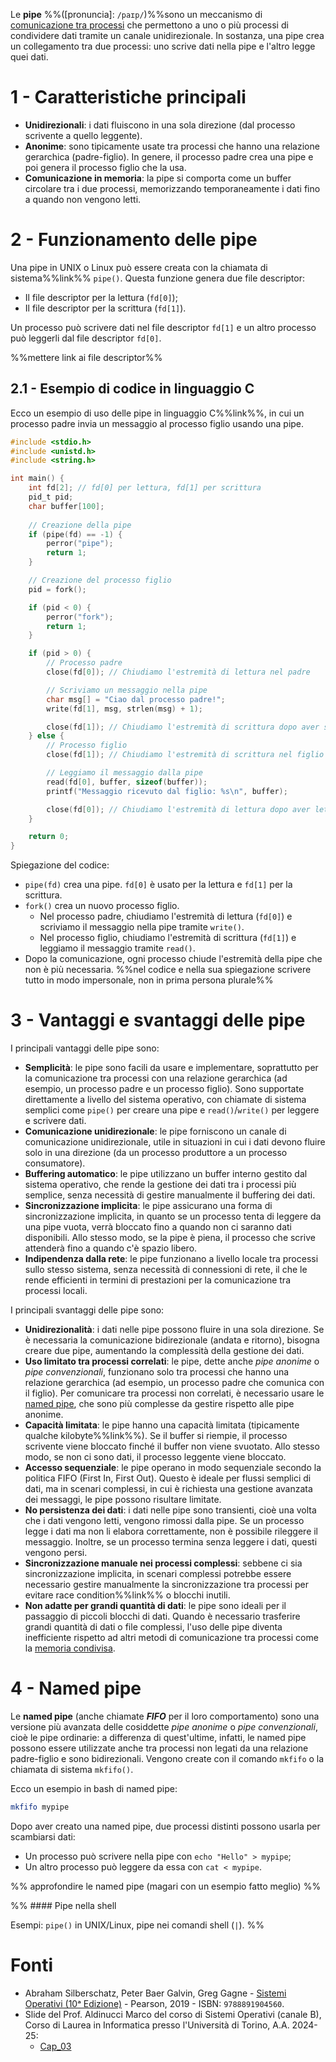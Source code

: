 Le **pipe** %%([pronuncia]: `/paɪp/`)%%sono un meccanismo di [comunicazione tra processi](Processi.md#7%20-%20Comunicazione%20tra%20processi%20(IPC)) che permettono a uno o più processi di condividere dati tramite un canale unidirezionale. In sostanza, una pipe crea un collegamento tra due processi: uno scrive dati nella pipe e l'altro legge quei dati.

# 1 - Caratteristiche principali

- **Unidirezionali**: i dati fluiscono in una sola direzione (dal processo scrivente a quello leggente).
- **Anonime**: sono tipicamente usate tra processi che hanno una relazione gerarchica (padre-figlio). In genere, il processo padre crea una pipe e poi genera il processo figlio che la usa.
- **Comunicazione in memoria**: la pipe si comporta come un buffer circolare tra i due processi, memorizzando temporaneamente i dati fino a quando non vengono letti.

# 2 - Funzionamento delle pipe

Una pipe in UNIX o Linux può essere creata con la chiamata di sistema%%link%% `pipe()`. Questa funzione genera due file descriptor:
- Il file descriptor per la lettura (`fd[0]`);
- Il file descriptor per la scrittura (`fd[1]`).

Un processo può scrivere dati nel file descriptor `fd[1]` e un altro processo può leggerli dal file descriptor `fd[0]`.

%%mettere link ai file descriptor%%

## 2.1 - Esempio di codice in linguaggio C

Ecco un esempio di uso delle pipe in linguaggio C%%link%%, in cui un processo padre invia un messaggio al processo figlio usando una pipe.

```c
#include <stdio.h>
#include <unistd.h>
#include <string.h>

int main() {
    int fd[2]; // fd[0] per lettura, fd[1] per scrittura
    pid_t pid;
    char buffer[100];
    
    // Creazione della pipe
    if (pipe(fd) == -1) {
        perror("pipe");
        return 1;
    }

    // Creazione del processo figlio
    pid = fork();

    if (pid < 0) {
        perror("fork");
        return 1;
    }

    if (pid > 0) {
        // Processo padre
        close(fd[0]); // Chiudiamo l'estremità di lettura nel padre

        // Scriviamo un messaggio nella pipe
        char msg[] = "Ciao dal processo padre!";
        write(fd[1], msg, strlen(msg) + 1);

        close(fd[1]); // Chiudiamo l'estremità di scrittura dopo aver scritto
    } else {
        // Processo figlio
        close(fd[1]); // Chiudiamo l'estremità di scrittura nel figlio

        // Leggiamo il messaggio dalla pipe
        read(fd[0], buffer, sizeof(buffer));
        printf("Messaggio ricevuto dal figlio: %s\n", buffer);

        close(fd[0]); // Chiudiamo l'estremità di lettura dopo aver letto
    }

    return 0;
}
```

Spiegazione del codice:
- `pipe(fd)` crea una pipe. `fd[0]` è usato per la lettura e `fd[1]` per la scrittura.
- `fork()` crea un nuovo processo figlio.
	- Nel processo padre, chiudiamo l'estremità di lettura (`fd[0]`) e scriviamo il messaggio nella pipe tramite `write()`.
	- Nel processo figlio, chiudiamo l'estremità di scrittura (`fd[1]`) e leggiamo il messaggio tramite `read()`.
- Dopo la comunicazione, ogni processo chiude l'estremità della pipe che non è più necessaria.
%%nel codice e nella sua spiegazione scrivere tutto in modo impersonale, non in prima persona plurale%%

# 3 - Vantaggi e svantaggi delle pipe

I principali vantaggi delle pipe sono:
- **Semplicità**: le pipe sono facili da usare e implementare, soprattutto per la comunicazione tra processi con una relazione gerarchica (ad esempio, un processo padre e un processo figlio). Sono supportate direttamente a livello del sistema operativo, con chiamate di sistema semplici come `pipe()` per creare una pipe e `read()`/`write()` per leggere e scrivere dati.
- **Comunicazione unidirezionale**: le pipe forniscono un canale di comunicazione unidirezionale, utile in situazioni in cui i dati devono fluire solo in una direzione (da un processo produttore a un processo consumatore).
- **Buffering automatico**: le pipe utilizzano un buffer interno gestito dal sistema operativo, che rende la gestione dei dati tra i processi più semplice, senza necessità di gestire manualmente il buffering dei dati.
- **Sincronizzazione implicita**: le pipe assicurano una forma di sincronizzazione implicita, in quanto se un processo tenta di leggere da una pipe vuota, verrà bloccato fino a quando non ci saranno dati disponibili. Allo stesso modo, se la pipe è piena, il processo che scrive attenderà fino a quando c'è spazio libero.
- **Indipendenza dalla rete**: le pipe funzionano a livello locale tra processi sullo stesso sistema, senza necessità di connessioni di rete, il che le rende efficienti in termini di prestazioni per la comunicazione tra processi locali.

I principali svantaggi delle pipe sono:
- **Unidirezionalità**: i dati nelle pipe possono fluire in una sola direzione. Se è necessaria la comunicazione bidirezionale (andata e ritorno), bisogna creare due pipe, aumentando la complessità della gestione dei dati.
- **Uso limitato tra processi correlati**: le pipe, dette anche _pipe anonime_ o _pipe convenzionali_, funzionano solo tra processi che hanno una relazione gerarchica (ad esempio, un processo padre che comunica con il figlio). Per comunicare tra processi non correlati, è necessario usare le [named pipe](#4%20-%20Named%20pipe), che sono più complesse da gestire rispetto alle pipe anonime.
- **Capacità limitata**: le pipe hanno una capacità limitata (tipicamente qualche kilobyte%%link%%). Se il buffer si riempie, il processo scrivente viene bloccato finché il buffer non viene svuotato. Allo stesso modo, se non ci sono dati, il processo leggente viene bloccato.
- **Accesso sequenziale**: le pipe operano in modo sequenziale secondo la politica FIFO (First In, First Out). Questo è ideale per flussi semplici di dati, ma in scenari complessi, in cui è richiesta una gestione avanzata dei messaggi, le pipe possono risultare limitate.
- **No persistenza dei dati**: i dati nelle pipe sono transienti, cioè una volta che i dati vengono letti, vengono rimossi dalla pipe. Se un processo legge i dati ma non li elabora correttamente, non è possibile rileggere il messaggio. Inoltre, se un processo termina senza leggere i dati, questi vengono persi.
- **Sincronizzazione manuale nei processi complessi**: sebbene ci sia sincronizzazione implicita, in scenari complessi potrebbe essere necessario gestire manualmente la sincronizzazione tra processi per evitare race condition%%link%% o blocchi inutili.
- **Non adatte per grandi quantità di dati**: le pipe sono ideali per il passaggio di piccoli blocchi di dati. Quando è necessario trasferire grandi quantità di dati o file complessi, l'uso delle pipe diventa inefficiente rispetto ad altri metodi di comunicazione tra processi come la [memoria condivisa](Memoria%20condivisa.md).

# 4 - Named pipe

Le **named pipe** (anche chiamate _**FIFO**_ per il loro comportamento) sono una versione più avanzata delle cosiddette _pipe anonime_ o _pipe convenzionali_, cioè le pipe ordinarie: a differenza di quest'ultime, infatti, le named pipe possono essere utilizzate anche tra processi non legati da una relazione padre-figlio e sono bidirezionali. Vengono create con il comando `mkfifo` o la chiamata di sistema `mkfifo()`.

Ecco un esempio in bash di named pipe:

```bash
mkfifo mypipe
```

Dopo aver creato una named pipe, due processi distinti possono usarla per scambiarsi dati:
- Un processo può scrivere nella pipe con `echo "Hello" > mypipe`;
- Un altro processo può leggere da essa con `cat < mypipe`.

%% approfondire le named pipe (magari con un esempio fatto meglio) %%

%%
\#### Pipe nella shell

Esempi: `pipe()` in UNIX/Linux, pipe nei comandi shell (`|`).
%%

# Fonti

- Abraham Silberschatz, Peter Baer Galvin, Greg Gagne - [Sistemi Operativi (10ᵃ Edizione)](https://he.pearson.it/catalogo/1099) - Pearson, 2019 - ISBN: `9788891904560`.
- Slide del Prof. Aldinucci Marco del corso di Sistemi Operativi (canale B), Corso di Laurea in Informatica presso l'Università di Torino, A.A. 2024-25:
	- [Cap_03](https://informatica.i-learn.unito.it/mod/resource/view.php?id=253884)
